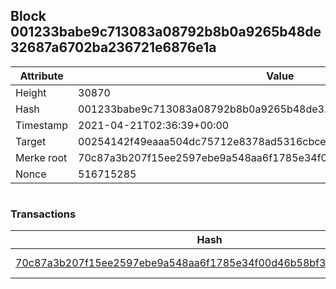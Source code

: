## Block 001233babe9c713083a08792b8b0a9265b48de32687a6702ba236721e6876e1a

Attribute | Value
--- | ---
Height | 30870
Hash | 001233babe9c713083a08792b8b0a9265b48de32687a6702ba236721e6876e1a
Timestamp | 2021-04-21T02:36:39+00:00
Target | 00254142f49eaaa504dc75712e8378ad5316cbcead634704b3734b6271167cc4
Merke root | 70c87a3b207f15ee2597ebe9a548aa6f1785e34f00d46b58bf36f468ac3dc7e2
Nonce | 516715285

```

```

### Transactions

Hash | Amount
--- | ---
[70c87a3b207f15ee2597ebe9a548aa6f1785e34f00d46b58bf36f468ac3dc7e2](70c87a3b207f15ee2597ebe9a548aa6f1785e34f00d46b58bf36f468ac3dc7e2.md) | 10.00000000 SKEPTI 
